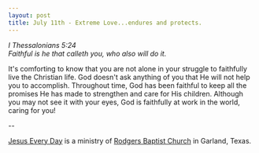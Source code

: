 ```yaml
---
layout: post
title: July 11th - Extreme Love...endures and protects.
---
```


_I Thessalonians 5:24  
Faithful is he that calleth you, who also will do it._

It's comforting to know that you are not alone in your struggle to
faithfully live the Christian life. God doesn't ask anything of you
that He will not help you to accomplish. Throughout time, God has
been faithful to keep all the promises He has made to strengthen and
care for His children. Although you may not see it with your eyes,
God is faithfully at work in the world, caring for you!

 --

<a href=http://jesuseveryday.net>Jesus Every Day</a> is a ministry of <a href=http://rodgersbaptist.net>Rodgers Baptist Church</a> in Garland, Texas.
